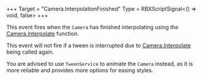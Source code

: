 +++
Target = "Camera.InterpolationFinished"
Type = RBXScriptSignal<() => void, false>
+++

This event fires when the `Camera` has finished interpolating using the [Camera.Interpolate](https://developer.roblox.com/api-reference/function/Camera/Interpolate) function.This event will not fire if a tween is interrupted due to [Camera.Interpolate](https://developer.roblox.com/api-reference/function/Camera/Interpolate) being called again.You are advised to use `TweenService` to animate the `Camera` instead, as it is more reliable and provides more options for easing styles.